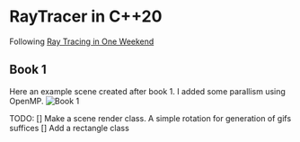 # RayTracer in C++20
Following [Ray Tracing in One Weekend](https://raytracing.github.io/)

## Book 1
Here an example scene created after book 1.
I added some parallism using OpenMP.
![Book 1](examples/image_book1.ppm)

TODO:
[] Make a scene render class. A simple rotation for generation of gifs suffices
[] Add a rectangle class
